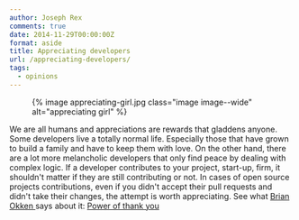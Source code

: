 ```yaml
---
author: Joseph Rex
comments: true
date: 2014-11-29T00:00:00Z
format: aside
title: Appreciating developers
url: /appreciating-developers/
tags:
  - opinions
---
```


<figure>
{% image appreciating-girl.jpg class="image image--wide" alt="appreciating girl" %}
</figure>

We are all humans and appreciations are rewards that gladdens anyone. Some developers live a totally normal life. Especially those that have grown to build a family and have to keep them with love. On the other hand, there are a lot more melancholic developers that only find peace by dealing with complex logic. If a developer contributes to your project, start-up, firm, it shouldn't matter if they are still contributing or not. In cases of open source projects contributions, even if you didn't accept their pull requests and didn't take their changes, the attempt is worth appreciating. See what <a href="https://twitter.com/brianokken" target="_blank">Brian Okken </a>says about it: <a href="http://pythontesting.net/community/power-of-thank-you/" target="_blank">Power of thank you</a>
